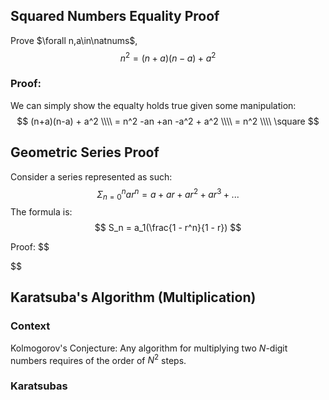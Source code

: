 

## Squared Numbers Equality Proof
Prove $\forall n,a\in\natnums$, 
$$
n^2 = (n+a)(n-a) + a^2 
$$ 
### Proof:
We can simply show the equalty holds true given some manipulation:
$$
(n+a)(n-a) + a^2
\\\\ = n^2 -an +an -a^2 + a^2
\\\\ = n^2
\\\\ \square
$$

## Geometric Series Proof
Consider a series represented as such:
$$
\Sigma_{n=0}^{n} ar^n = a + ar + ar^2 + ar^3 + ...
$$
The formula is:
$$
S_n = a_1(\frac{1 - r^n}{1 - r})
$$

Proof:
$$

$$

## Karatsuba's Algorithm (Multiplication)
### Context
Kolmogorov's Conjecture: Any algorithm for multiplying two $N$-digit numbers requires of the order of $N^2$ steps.

### Karatsubas
